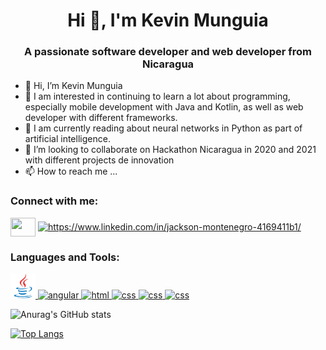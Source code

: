 <h1 align="center">Hi 👋, I'm Kevin Munguia</h1>
<h3 align="center">A passionate software developer and web developer from Nicaragua</h3>

- 👋 Hi, I’m Kevin Munguia
- 👀 I am interested in continuing to learn a lot about programming, especially mobile development with Java and Kotlin, as well as web developer with different frameworks.
- 🌱 I am currently reading about neural networks in Python as part of artificial intelligence.
- 💞️ I’m looking to collaborate on Hackathon Nicaragua in 2020 and 2021 with different projects de innovation
- 📫 How to reach me ...

<!---
kevinmunguia31/kevinmunguia31 is a ✨ special ✨ repository because its `README.md` (this file) appears on your GitHub profile.
You can click the Preview link to take a look at your changes.
--->
<h3 align="left">Connect with me:</h3>
<p align="left">
<a href="https://twitter.com/KevinMu01561469" target="blank"><img align="center" src="https://raw.githubusercontent.com/rahuldkjain/github-profile-readme-generator/master/src/images/icons/Social/twitter.svg" alt="" height="30" width="40" /></a>
<a href="https://www.linkedin.com/in/kevin-munguia-96b9a9194/" target="blank"><img align="center" src="https://raw.githubusercontent.com/rahuldkjain/github-profile-readme-generator/master/src/images/icons/Social/linked-in-alt.svg" alt="https://www.linkedin.com/in/jackson-montenegro-4169411b1/" height="30" width="40" /></a>


  <h3 align="left">Languages and Tools:</h3>
<a href="https://www.java.com/es/"><img src="https://raw.githubusercontent.com/devicons/devicon/master/icons/java/java-original.svg" alt="java" width="40" height="40"/> </a> 
<a href="https://angular.io/"><img src="https://upload.wikimedia.org/wikipedia/commons/c/cf/Angular_full_color_logo.svg" alt="angular" width="40" height="40"/> </a>
<a href="https://www.w3schools.com/html/"><img src="https://upload.wikimedia.org/wikipedia/commons/6/61/HTML5_logo_and_wordmark.svg" alt="html" width="40" height="40"/> </a>
 <a href="https://www.w3schools.com/css/"><img src="https://upload.wikimedia.org/wikipedia/commons/d/d5/CSS3_logo_and_wordmark.svg" alt="css" width="40" height="40"/> </a>
 <a href="https://www.javascript.com/"><img src="https://upload.wikimedia.org/wikipedia/commons/9/99/Unofficial_JavaScript_logo_2.svg" alt="css" width="40" height="40"/> </a>
   <a href="https://developer.android.com/jetpack/compose?hl=es-419"><img src="https://tabris.com/wp-content/uploads/2021/06/jetpack-compose-icon_RGB.png" alt="css" width="40" height="40"/> </a>
</p>

![Anurag's GitHub stats](https://github-readme-stats.vercel.app/api?username=kevinmunguia31&show_icons=true&theme=dark)


[![Top Langs](https://github-readme-stats.vercel.app/api/top-langs/?username=kevinmunguia31&langs_count=7)](https://github.com/anuraghazra/github-readme-stats)
